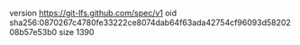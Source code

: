 version https://git-lfs.github.com/spec/v1
oid sha256:0870267c4780fe33222ce8074dab64f63ada42754cf96093d5820208b57e53b0
size 1390
